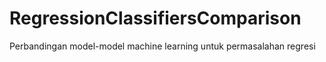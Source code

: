 # RegressionClassifiersComparison
Perbandingan model-model machine learning untuk permasalahan regresi
